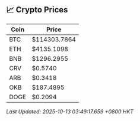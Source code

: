 ## 📈 Crypto Prices

| Coin | Price |
| ---- | ----- |
| BTC | $114303.7864 |
| ETH | $4135.1098 |
| BNB | $1296.2955 |
| CRV | $0.5740 |
| ARB | $0.3418 |
| OKB | $187.4895 |
| DOGE | $0.2094 |

_Last Updated: 2025-10-13 03:49:17.659 +0800 HKT_